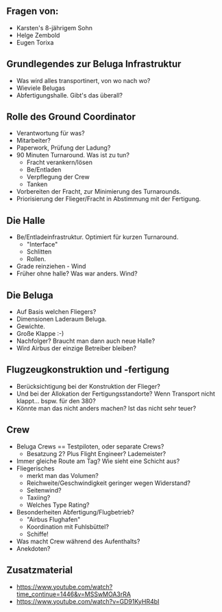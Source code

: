 Fragen von:
---------------------------------------
* Karsten's 8-jährigem Sohn
* Helge Zembold
* Eugen Torixa


Grundlegendes zur Beluga Infrastruktur
-------------------------------------------------
* Was wird alles transportinert, von wo nach wo?
* Wieviele Belugas
* Abfertigungshalle. Gibt's das überall?


Rolle des Ground Coordinator
--------------------------------------------
* Verantwortung für was?
* Mitarbeiter?
* Paperwork, Prüfung der Ladung?
* 90 Minuten Turnaround. Was ist zu tun?
  - Fracht verankern/lösen
  - Be/Entladen
  - Verpflegung der Crew
  - Tanken
* Vorbereiten der Fracht, zur Minimierung des Turnarounds. 
* Priorisierung der Flieger/Fracht in Abstimmung mit der Fertigung.


Die Halle
-----------------------------
* Be/Entladeinfrastruktur. Optimiert für kurzen Turnaround.
  - "Interface"
  - Schlitten
  - Rollen.
* Grade reinziehen - Wind
* Früher ohne halle? Was war anders. Wind?


Die Beluga
----------------------------------
* Auf Basis welchen Fliegers?
* Dimensionen Laderaum Beluga. 
* Gewichte.
* Große Klappe :-)
* Nachfolger? Braucht man dann auch neue Halle?
* Wird Airbus der einzige Betreiber bleiben?


Flugzeugkonstruktion und -fertigung
--------------------------------------------
* Berücksichtigung bei der Konstruktion der Flieger?
* Und bei der Allokation der Fertigungsstandorte? 
  Wenn Transport nicht klappt... bspw. für den 380?
* Könnte man das nicht anders machen? Ist das nicht sehr teuer?

Crew
------------------------------------------
* Beluga Crews == Testpiloten, oder separate Crews?
  - Besatzung 2? Plus Flight Engineer? Lademeister?
* Immer gleiche Route am Tag? Wie sieht eine Schicht aus?
* Fliegerisches
  - merkt man das Volumen? 
  - Reichweite/Geschwindigkeit geringer wegen Widerstand?
  - Seitenwind? 
  - Taxiing?
  - Welches Type Rating?
* Besonderheiten Abfertigung/Flugbetrieb?
  - "Airbus Flughafen"
  - Koordination mit Fuhlsbüttel?
  - Schiffe!
* Was macht Crew während des Aufenthalts?
* Anekdoten?

Zusatzmaterial
------------------------------------------
* https://www.youtube.com/watch?time_continue=1446&v=MSSwMOA3rRA
* https://www.youtube.com/watch?v=GD91KyHR4bI

